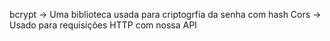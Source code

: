 bcrypt -> Uma biblioteca usada para criptogrfia da senha com hash
Cors -> Usado para requisições HTTP com nossa API